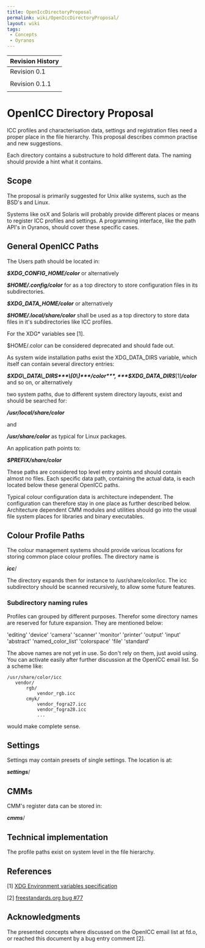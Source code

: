 ```yaml
---
title: OpenIccDirectoryProposal
permalink: wiki/OpenIccDirectoryProposal/
layout: wiki
tags:
 - Concepts
 - Oyranos
---
```


| Revision History |
|------------------|
| Revision 0.1     |
||
| Revision 0.1.1   |
||

<H1>
OpenICC Directory Proposal

</H1>
ICC profiles and characterisation data, settings and registration files
need a proper place in the file hierarchy. This proposal describes
common practise and new suggestions.

Each directory contains a substructure to hold different data. The
naming should provide a hint what it contains.

Scope
-----

The proposal is primarily suggested for Unix alike systems, such as the
BSD's and Linux.

Systems like osX and Solaris will probably provide different places or
means to register ICC profiles and settings. A programming interface,
like the path API's in Oyranos, should cover these specific cases.

General OpenICC Paths
---------------------

The Users path should be located in:

***$XDG\_CONFIG\_HOME/color*** or alternatively

***$HOME/.config/color*** for as a top directory to store configuration
files in its subdirectories.

***$XDG\_DATA\_HOME/color*** or alternatively

***$HOME/.local/share/color*** shall be used as a top directory to store
data files in it's subdirectories like ICC profiles.

For the XDG\* variables see \[1\].

$HOME/.color can be considered deprecated and should fade out.

As system wide installation paths exist the XDG\_DATA\_DIRS variable,
which itself can contain several directory entries:

***$XDG\_DATA\_DIRS***\[0\]***/color***,
***$XDG\_DATA\_DIRS***\[1\]***/color*** and so on, or alternatively

two system paths, due to different system directory layouts, exist and
should be searched for:

***/usr/local/share/color***

and

***/usr/share/color*** as typical for Linux packages.

An application path points to:

***$PREFIX/share/color***

These paths are considered top level entry points and should contain
almost no files. Each specific data path, containing the actual data, is
each located below these general OpenICC paths.

Typical colour configuration data is architecture independent. The
configuration can therefore stay in one place as further described
below. Architecture dependent CMM modules and utilities should go into
the usual file system places for libraries and binary executables.

Colour Profile Paths
--------------------

The colour management systems should provide various locations for
storing common place colour profiles. The directory name is

***icc***/

The directory expands then for instance to /usr/share/color/icc. The icc
subdirectory should be scanned recursively, to allow some future
features.

### Subdirectory naming rules

Profiles can grouped by different purposes. Therefor some directory
names are reserved for future expansion. They are mentioned below:

'editing' 'device' 'camera' 'scanner' 'monitor' 'printer' 'output'
'input' 'abstract' 'named\_color\_list' 'colorspace' 'file' 'standard'

The above names are not yet in use. So don't rely on them, just avoid
using. You can activate easily after further discussion at the OpenICC
email list. So a scheme like:

`/usr/share/color/icc`  
`   vendor/`  
`       rgb/`  
`           vendor_rgb.icc`  
`       cmyk/`  
`           vendor_fogra27.icc`  
`           vendor_fogra28.icc`  
`           ...`

would make complete sense.

Settings
--------

Settings may contain presets of single settings. The location is at:

***settings***/

CMMs
----

CMM's register data can be stored in:

***cmms***/

Technical implementation
------------------------

The profile paths exist on system level in the file hierarchy.

References
----------

\[1\] [XDG Environment variables
specification](http://standards.freedesktop.org/freedesktop-platform-specs/1.0/basedir-spec-0.6/ar01s03.html)

\[2\] [freestandards.org bug
\#77](http://bugs.freestandards.org/show_bug.cgi?id=77)

Acknowledgments
---------------

The presented concepts where discussed on the OpenICC email list at
fd.o, or reached this document by a bug entry comment \[2\].
